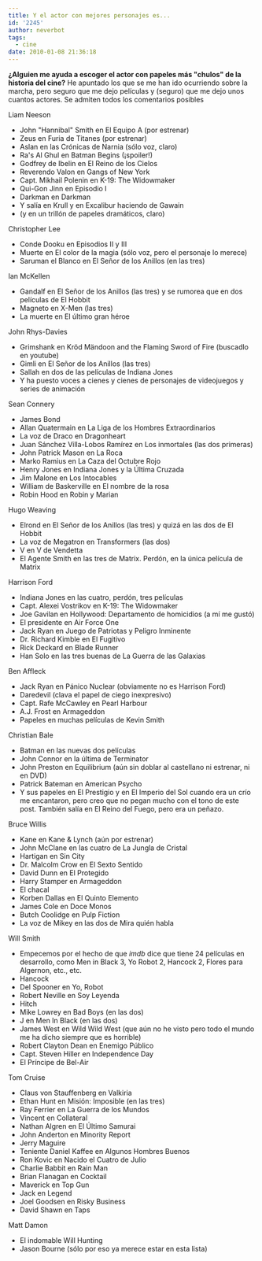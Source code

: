 ```yaml
---
title: Y el actor con mejores personajes es...
id: '2245'
author: neverbot
tags:
  - cine
date: 2010-01-08 21:36:18
---
```


**¿Alguien me ayuda a escoger el actor con papeles más "chulos" de la historia del cine?** He apuntado los que se me han ido ocurriendo sobre la marcha, pero seguro que me dejo películas y (seguro) que me dejo unos cuantos actores. Se admiten todos los comentarios posibles

Liam Neeson

* John "Hannibal" Smith en El Equipo A (por estrenar)
* Zeus en Furia de Titanes (por estrenar)
* Aslan en las Crónicas de Narnia (sólo voz, claro)
* Ra's Al Ghul en Batman Begins (¡spoiler!)
* Godfrey de Ibelin en El Reino de los Cielos
* Reverendo Valon en Gangs of New York
* Capt. Mikhail Polenin en K-19: The Widowmaker
* Qui-Gon Jinn en Episodio I
* Darkman en Darkman
* Y salía en Krull y en Excalibur haciendo de Gawain
* (y en un trillón de papeles dramáticos, claro)

Christopher Lee

* Conde Dooku en Episodios II y III
* Muerte en El color de la magia (sólo voz, pero el personaje lo merece)
* Saruman el Blanco en El Señor de los Anillos (en las tres)

Ian McKellen

* Gandalf en El Señor de los Anillos (las tres) y se rumorea que en dos películas de El Hobbit
* Magneto en X-Men (las tres)
* La muerte en El último gran héroe

John Rhys-Davies

* Grimshank en Kröd Mändoon and the Flaming Sword of Fire (buscadlo en youtube)
* Gimli en El Señor de los Anillos (las tres)
* Sallah en dos de las películas de Indiana Jones
* Y ha puesto voces a cienes y cienes de personajes de videojuegos y series de animación

Sean Connery

* James Bond
* Allan Quatermain en La Liga de los Hombres Extraordinarios
* La voz de Draco en Dragonheart
* Juan Sánchez Villa-Lobos Ramírez en Los inmortales (las dos primeras)
* John Patrick Mason en La Roca
* Marko Ramius en La Caza del Octubre Rojo
* Henry Jones en Indiana Jones y la Última Cruzada
* Jim Malone en Los Intocables
* William de Baskerville en El nombre de la rosa
* Robin Hood en Robin y Marian

Hugo Weaving

* Elrond en El Señor de los Anillos (las tres) y quizá en las dos de El Hobbit
* La voz de Megatron en Transformers (las dos)
* V en V de Vendetta
* El Agente Smith en las tres de Matrix. Perdón, en la única película de Matrix

Harrison Ford

* Indiana Jones en las cuatro, perdón, tres películas
* Capt. Alexei Vostrikov en K-19: The Widowmaker
* Joe Gavilan en Hollywood: Departamento de homicidios (a mí me gustó)
* El presidente en Air Force One
* Jack Ryan en Juego de Patriotas y Peligro Inminente
* Dr. Richard Kimble en El Fugitivo
* Rick Deckard en Blade Runner
* Han Solo en las tres buenas de La Guerra de las Galaxias

Ben Affleck

* Jack Ryan en Pánico Nuclear (obviamente no es Harrison Ford)
* Daredevil (clava el papel de ciego inexpresivo)
* Capt. Rafe McCawley en Pearl Harbour
* A.J. Frost en Armageddon
* Papeles en muchas películas de Kevin Smith

Christian Bale

* Batman en las nuevas dos películas
* John Connor en la última de Terminator
* John Preston en Equilibrium (aún sin doblar al castellano ni estrenar, ni en DVD)  
* Patrick Bateman en American Psycho
* Y sus papeles en El Prestigio y en El Imperio del Sol cuando era un crío me encantaron, pero creo que no pegan mucho con el tono de este post. También salía en El Reino del Fuego, pero era un peñazo.

Bruce Willis

* Kane en Kane & Lynch (aún por estrenar)
* John McClane en las cuatro de La Jungla de Cristal
* Hartigan en Sin City
* Dr. Malcolm Crow en El Sexto Sentido
* David Dunn en El Protegido
* Harry Stamper en Armageddon
* El chacal
* Korben Dallas en El Quinto Elemento
* James Cole en Doce Monos
* Butch Coolidge en Pulp Fiction
* La voz de Mikey en las dos de Mira quién habla

Will Smith

* Empecemos por el hecho de que _imdb_ dice que tiene 24 películas en desarrollo, como Men in Black 3, Yo Robot 2, Hancock 2, Flores para Algernon, etc., etc.
* Hancock
* Del Spooner en Yo, Robot
* Robert Neville en Soy Leyenda
* Hitch
* Mike Lowrey en Bad Boys (en las dos)
* J en Men In Black (en las dos)
* James West en Wild Wild West (que aún no he visto pero todo el mundo me ha dicho siempre que es horrible)
* Robert Clayton Dean en Enemigo Público
* Capt. Steven Hiller en Independence Day
* El Príncipe de Bel-Air

Tom Cruise

* Claus von Stauffenberg en Valkiria
* Ethan Hunt en Misión: Imposible (en las tres)
* Ray Ferrier en La Guerra de los Mundos
* Vincent en Collateral
* Nathan Algren en El Último Samurai
* John Anderton en Minority Report
* Jerry Maguire
* Teniente Daniel Kaffee en Algunos Hombres Buenos
* Ron Kovic en Nacido el Cuatro de Julio
* Charlie Babbit en Rain Man
* Brian Flanagan en Cocktail
* Maverick en Top Gun
* Jack en Legend
* Joel Goodsen en Risky Business
* David Shawn en Taps

Matt Damon

* El indomable Will Hunting
* Jason Bourne (sólo por eso ya merece estar en esta lista)
